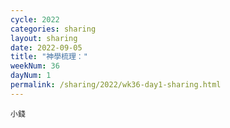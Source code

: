 ```yaml
---
cycle: 2022
categories: sharing
layout: sharing
date: 2022-09-05
title: "神學梳理："
weekNum: 36
dayNum: 1
permalink: /sharing/2022/wk36-day1-sharing.html
---
```


[](https://eccseattle.github.io/media/sharing/2022/wk036/2022-09-05-bin.m4a)

`小錢`

